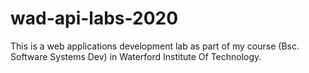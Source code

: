 # wad-api-labs-2020
This is a web applications development lab as part of my course (Bsc. Software Systems Dev) in Waterford Institute Of Technology. 
